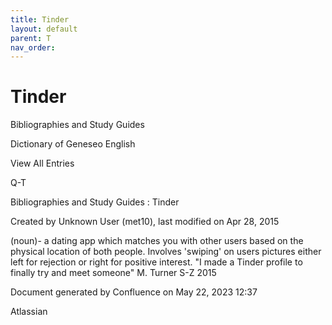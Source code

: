 ```yaml
---
title: Tinder
layout: default
parent: T
nav_order:
---
```


# Tinder

Bibliographies and Study Guides

Dictionary of Geneseo English

View All Entries

Q-T

Bibliographies and Study Guides : Tinder

Created by  Unknown User (met10), last modified on Apr 28, 2015

(noun)- a dating app which matches you with other users based on the physical location of both people. Involves 'swiping' on users pictures either left for rejection or right for positive interest. &quot;I made a Tinder profile to finally try and meet someone&quot; M. Turner S-Z 2015

Document generated by Confluence on May 22, 2023 12:37

Atlassian

